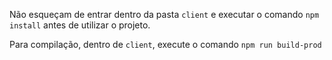 Não esqueçam de entrar dentro da pasta `client` e executar o comando `npm install` antes de utilizar o projeto.

Para compilação, dentro de `client`, execute o comando `npm run build-prod`